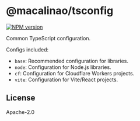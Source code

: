 # @macalinao/tsconfig

<a href="https://www.npmjs.com/package/@macalinao/tsconfig"><img alt="NPM version" src="https://img.shields.io/npm/v/@macalinao/tsconfig.svg?style=for-the-badge&labelColor=000000"></a>

Common TypeScript configuration.

Configs included:

- `base`: Recommended configuration for libraries.
- `node`: Configuration for Node.js libraries.
- `cf`: Configuration for Cloudflare Workers projects.
- `vite`: Configuration for Vite/React projects.

## License

Apache-2.0
